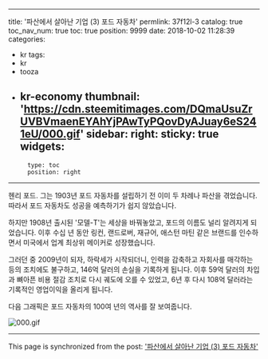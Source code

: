 
---
title: '파산에서 살아난 기업 (3)  포드 자동차'
permlink: 37f12l-3
catalog: true
toc_nav_num: true
toc: true
position: 9999
date: 2018-10-02 11:28:39
categories:
- kr
tags:
- kr
- tooza
- kr-economy
thumbnail: 'https://cdn.steemitimages.com/DQmaUsuZrUVBVmaenEYAhYjPAwTyPQovDyAJuay6eS241eU/000.gif'
sidebar:
    right:
        sticky: true
widgets:
    -
        type: toc
        position: right
---


헨리 포드. 그는 1903년 포드 자동차를 설립하기 전 이미 두 차례나 파산을 겪었습니다. 따라서 포드 자동차도 성공을 예측하기가 쉽지 않았습니다.  

하지만 1908년 출시된 '모델-T'는 세상을 바꿔놓았고, 포드의 이름도 널리 알려지게 되었습니다.  이후 수십 년 동안 링컨, 랜드로버, 재규어, 애스턴 마틴 같은 브랜드를 인수하면서 미국에서 업계 최상위 메이커로 성장했습니다.  

그러던 중 2009년이 되자, 하락세가 시작되더니, 인력을 감축하고 자회사를 매각하는 등의 조치에도 불구하고, 146억 달러의 손실을 기록하게 됩니다. 이후 59억 달러의 차입과 뼈아픈 비용 절감 조치로 다시 궤도에 오를 수 있었고, 6년 후 다시 108억 달러라는 기록적인 영업이익을 올리게 됩니다.  

다음 그래픽은 포드 자동차의 100여 년의 역사를 잘 보여줍니다.  

![000.gif](https://cdn.steemitimages.com/DQmaUsuZrUVBVmaenEYAhYjPAwTyPQovDyAJuay6eS241eU/000.gif)

- - -

This page is synchronized from the post: ['파산에서 살아난 기업 (3)  포드 자동차'](https://steemit.com/@pius.pius/37f12l-3)

